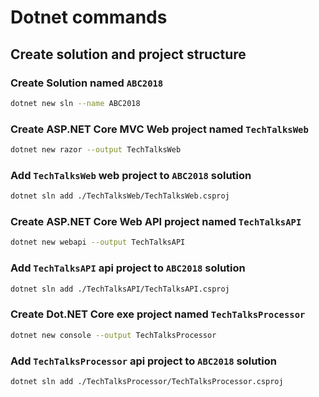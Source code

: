 # Dotnet commands

## Create solution and project structure

### Create Solution named `ABC2018`

```bash
dotnet new sln --name ABC2018
```

### Create ASP.NET Core MVC Web project named `TechTalksWeb`

```bash
dotnet new razor --output TechTalksWeb
```

### Add `TechTalksWeb` web project to `ABC2018` solution

```bash
dotnet sln add ./TechTalksWeb/TechTalksWeb.csproj
```

### Create ASP.NET Core Web API project named `TechTalksAPI`

```bash
dotnet new webapi --output TechTalksAPI
```

### Add `TechTalksAPI` api project to `ABC2018` solution

```bash
dotnet sln add ./TechTalksAPI/TechTalksAPI.csproj
```

### Create Dot.NET Core exe project named `TechTalksProcessor`

```bash
dotnet new console --output TechTalksProcessor
```

### Add `TechTalksProcessor` api project to `ABC2018` solution

```bash
dotnet sln add ./TechTalksProcessor/TechTalksProcessor.csproj
```